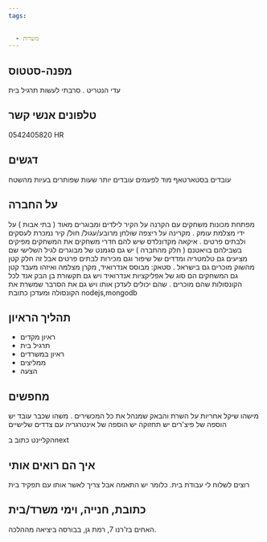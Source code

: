 ```yaml
---
tags:
  
  
  - משרות
---
```


מפנה-סטטוס 
---------
עדי הנטריט . סרבתי לעשות תרגיל בית

טלפונים אנשי קשר
------------
0542405820 HR

דגשים
----------
עובדים בסטארטאף מוד
לפעמים עובדים יותר שעות שפותרים בעיות מהשטח 

על החברה
----------------
מפתחת מכונות משחקים עם הקרנה על הקיר לילדים ומבוגרים מאוד ( בתי אבות ) 
על ידי מצלמת עומק . מקרינה על ריצפה שולחן מרובע/עגול/ חול/ קיר
נמכרת לעסקים ולבתים פרטים . 
איקאה מקדונלדס שיש להם חדרי משחקים 
את המשחקים מפיקים בשבילהם בויאטנם ( חלק מהחברה ) 
יש גם סגמנט של מבוגרים לגיל השלישי שם מציעים גם טלמטריה ומדדים של שיפור
וגם מכירות לבתים פרטים אבל זה חלק קטן מהשוק
מוכרים גם בישראל .
סטאק: מבוסס אנדרואיד, מקרן מצלמה ואיזהו מעבד קטן
גם המשחקים הם סוג של אפליקציות אנדרואיד
ויש גם תקשורת בן הבק אנד לכל הקונסולות שהם מוכרים . שהם יכולים לעדכן אותו 
ויש גם את הסרבר שמשרת את הקונסולה ומעדכן 
כתובת nodejs,mongodb

תהליך הראיון
-------------------
- ראיון מקדים
- תרגיל בית
- ראיון במשרדים
- ממליצים
- הצעה

מחפשים
--------------
מישהו שיקל אחריות על השרת והבאק שמנהל את כל המכשירים . 
משהו שכבר עובד 
יש הוספה של פיצ'רים יש תחזוקה
יש הוספה של אינטרגריה עם צדדים שלישיים 

הקליינט כתוב בnext 

איך הם רואים אותי
-------------------------
רוצים לשלוח לי עבודת בית. כלומר יש התאמה אבל צריך לאשר אותו עם תפקיד בית

כתובת, חנייה, וימי משרד/בית
---------------------------------
האחים בז'רנו 7, רמת גן, בבורסה ביציאה מההלכה.